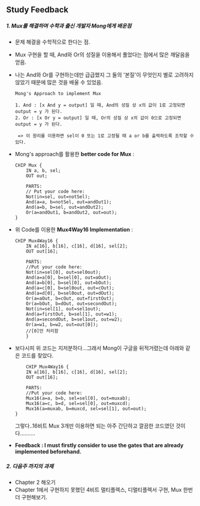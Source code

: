 ## Study Feedback



##### 1. Mux를 해결하며 수학과 출신 개발자 Mong에게 배운점

- 문제 해결을 수학적으로 한다는 점.

- Mux 구현을 할 때, And와 Or의 성질을 이용해서 풀었다는 점에서 많은 깨달음을 얻음.

- 나는 And와 Or를 구현하는데만 급급했지 그 둘의 '본질'이 무엇인지 별로 고려하지 않았기 때문에 많은 것을 배울 수 있었음.

  ```
  Mong's Approach to implement Mux
  
  1. And : [x And y = output] 일 때, And의 성질 상 x의 값이 1로 고정되면 output = y 가 된다.
  2. Or : [x Or y = output] 일 때, Or의 성질 상 x의 값이 0으로 고정되면 output = y 가 된다.
  
   => 이 원리를 이용하면 sel이 0 또는 1로 고정될 때 a or b를 출력하도록 조작할 수 있다.
  ```

  

- Mong's approach를 활용한 **better code for Mux** : 

  ```
  CHIP Mux {
      IN a, b, sel;
      OUT out;
  
      PARTS:
      // Put your code here:
      Not(in=sel, out=notSel);
      And(a=a, b=notSel, out=andOut1);
      And(a=b, b=sel, out=andOut2);
      Or(a=andOut1, b=andOut2, out=out);
  }
  ```

- 위 Code를 이용한 **Mux4Way16 Implementation** : 

  ```
  CHIP Mux4Way16 {
      IN a[16], b[16], c[16], d[16], sel[2];
      OUT out[16];
  
      PARTS:
      //Put your code here:
      Not(in=sel[0], out=sel0out);
      And(a=a[0], b=sel[0], out=aOut);
      And(a=b[0], b=sel[0], out=bOut);
      And(a=c[0], b=sel0out, out=cOut);
      And(a=d[0], b=sel0out, out=dOut);
      Or(a=aOut, b=cOut, out=firstOut);
      Or(a=bOut, b=dOut, out=secondOut);
      Not(in=sel[1], out=sel1out);
      And(a=firstOut, b=sel[1], out=w1);
      And(a=secondOut, b=sel1out, out=w2);
      Or(a=w1, b=w2, out=out[0]);
      //[0]만 처리함
      }
  ```

- 보다시피 위 코드는 지저분하다...그래서 Mong이 구글을 뒤적거렸는데 아래와 같은 코드를 찾았다.

  ```
      CHIP Mux4Way16 {
      IN a[16], b[16], c[16], d[16], sel[2];
      OUT out[16];
  
      PARTS:
      //Put your code here:
      Mux16(a=a, b=b, sel=sel[0], out=muxab);
      Mux16(a=c, b=d, sel=sel[0], out=muxcd);
      Mux16(a=muxab, b=muxcd, sel=sel[1], out=out);
  }
  ```

  그렇다..16비트 Mux 3개만 이용하면 되는 아주 간단하고 깔끔한 코드였던 것이다..........

  

- **Feedback : I must firstly consider to use the gates that are already implemented beforehand.**

  

##### 2. 다음주 까지의 과제

- Chapter 2 해오기
- Chapter 1에서 구현하지 못했던 4비트 멀티플렉스, 디멀티플렉서 구현, Mux 한번 더 구현해보기.